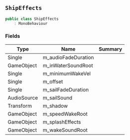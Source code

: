 ## `ShipEffects`

```csharp
public class ShipEffects
    : MonoBehaviour
```

### Fields

| Type | Name | Summary | 
| --- | --- | --- | 
| Single | m_audioFadeDuration |  | 
| GameObject | m_inWaterSoundRoot |  | 
| Single | m_minimumWakeVel |  | 
| Single | m_offset |  | 
| Single | m_sailFadeDuration |  | 
| AudioSource | m_sailSound |  | 
| Transform | m_shadow |  | 
| GameObject | m_speedWakeRoot |  | 
| GameObject | m_splashEffects |  | 
| GameObject | m_wakeSoundRoot |  | 


